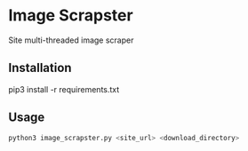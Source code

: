 # Image Scrapster

Site multi-threaded image scraper

## Installation
pip3 install -r requirements.txt

## Usage
```bash
python3 image_scrapster.py <site_url> <download_directory>
```